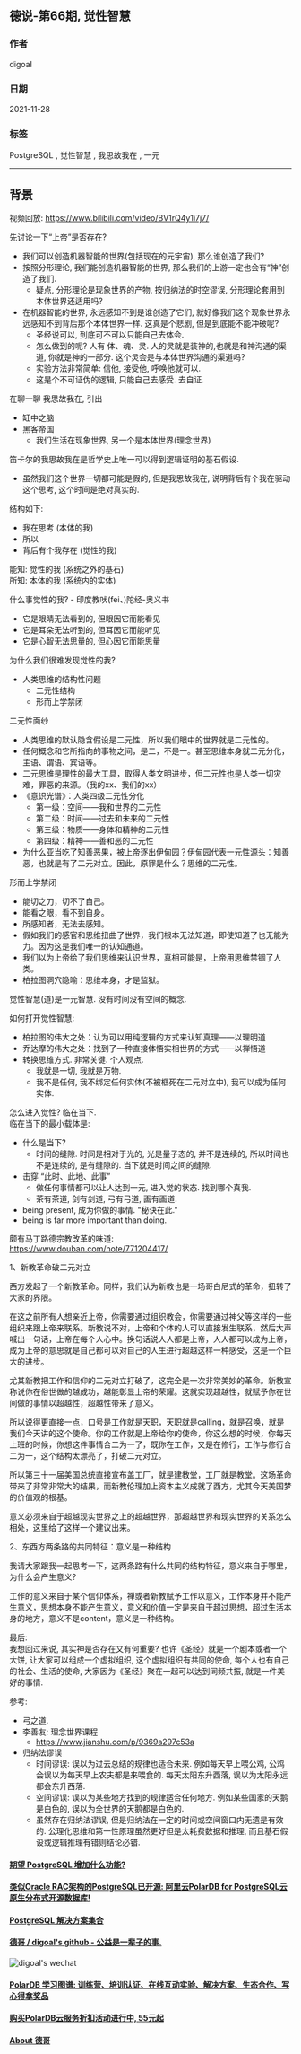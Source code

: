 ## 德说-第66期, 觉性智慧         
              
### 作者              
digoal              
              
### 日期              
2021-11-28             
              
### 标签           
PostgreSQL , 觉性智慧 , 我思故我在 , 一元          
            
----            
            
## 背景            
视频回放: https://www.bilibili.com/video/BV1rQ4y1i7j7/        
    
先讨论一下“上帝”是否存在?   
- 我们可以创造机器智能的世界(包括现在的元宇宙), 那么谁创造了我们?  
- 按照分形理论, 我们能创造机器智能的世界, 那么我们的上游一定也会有“神”创造了我们.  
    - 疑点, 分形理论是现象世界的产物, 按归纳法的时空谬误, 分形理论套用到本体世界还适用吗? 
- 在机器智能的世界, 永远感知不到是谁创造了它们, 就好像我们这个现象世界永远感知不到背后那个本体世界一样. 这真是个悲剧, 但是到底能不能冲破呢?    
    - 圣经说可以, 到底可不可以只能自己去体会.  
    - 怎么做到的呢? 人有 体、魂、灵. 人的灵就是装神的,也就是和神沟通的渠道, 你就是神的一部分. 这个灵会是与本体世界沟通的渠道吗?  
    - 实验方法非常简单: 信他, 接受他, 呼唤他就可以.  
    - 这是个不可证伪的逻辑, 只能自己去感受. 去自证.   
   
   
在聊一聊 我思故我在, 引出    
- 缸中之脑    
- 黑客帝国    
    - 我们生活在现象世界, 另一个是本体世界(理念世界)    
    
笛卡尔的我思故我在是哲学史上唯一可以得到逻辑证明的基石假设.     
- 虽然我们这个世界一切都可能是假的, 但是我思故我在, 说明背后有个我在驱动这个思考, 这个时间是绝对真实的.   
    
结构如下:     
- 我在思考 (本体的我)    
- 所以    
- 背后有个我存在 (觉性的我)    
    
能知: 觉性的我 (系统之外的基石)    
所知: 本体的我 (系统内的实体)    
    
什么事觉性的我?  - 印度教吠(fei、)陀经-奥义书    
- 它是眼睛无法看到的, 但眼因它而能看见    
- 它是耳朵无法听到的, 但耳因它而能听见    
- 它是心智无法思量的, 但心因它而能思量    
    
为什么我们很难发现觉性的我?     
- 人类思维的结构性问题    
    - 二元性结构    
    - 形而上学禁闭    
  
二元性面纱  
- 人类思维的默认隐含假设是二元性，所以我们眼中的世界就是二元性的。  
- 任何概念和它所指向的事物之间，是二，不是一。甚至思维本身就二元分化，主语、谓语、宾语等。  
- 二元思维是理性的最大工具，取得人类文明进步，但二元性也是人类一切灾难，罪恶的来源。（我的xx、我们的xx）  
- 《意识光谱》：人类四级二元性分化  
    - 第一级：空间——我和世界的二元性  
    - 第二级：时间——过去和未来的二元性  
    - 第三级：物质——身体和精神的二元性  
    - 第四级：精神——善和恶的二元性  
- 为什么亚当吃了知善恶果，被上帝逐出伊甸园？伊甸园代表一元性源头：知善恶，也就是有了二元对立。因此，原罪是什么？思维的二元性。  
  
形而上学禁闭  
- 能切之刀，切不了自己。  
- 能看之眼，看不到自身。  
- 所感知者，无法去感知。  
- 假如我们的感官和思维扭曲了世界，我们根本无法知道，即使知道了也无能为力。因为这是我们唯一的认知通道。  
- 我们以为上帝给了我们思维来认识世界，真相可能是，上帝用思维禁锢了人类。  
- 柏拉图洞穴隐喻：思维本身，才是监狱。  
    
觉性智慧(道)是一元智慧.  没有时间没有空间的概念.      
  
如何打开觉性智慧:     
- 柏拉图的伟大之处：认为可以用纯逻辑的方式来认知真理——以理明道   
- 乔达摩的伟大之处：找到了一种直接体悟实相世界的方式——以禅悟道   
- 转换思维方式.  非常关键.  个人观点.     
    - 我就是一切, 我就是万物.     
    - 我不是任何, 我不绑定任何实体(不被框死在二元对立中), 我可以成为任何实体.     
    
怎么进入觉性? 临在当下.     
临在当下的最小载体是:      
- 什么是当下?    
    - 时间的缝隙. 时间是相对于光的, 光是量子态的, 并不是连续的, 所以时间也不是连续的, 是有缝隙的. 当下就是时间之间的缝隙.      
- 击穿 “此时、此地、此事”      
    - 做任何事情都可以让人达到一元, 进入觉的状态. 找到哪个真我.      
    - 茶有茶道, 剑有剑道, 弓有弓道, 画有画道.      
- being present, 成为你做的事情. "秘诀在此."    
- being is far more important than doing.       
  
颇有马丁路德宗教改革的味道:    
https://www.douban.com/note/771204417/  
  
1、新教革命破二元对立  
  
西方发起了一个新教革命。同样，我们认为新教也是一场哥白尼式的革命，扭转了大家的界限。  
  
在这之前所有人想亲近上帝，你需要通过组织教会，你需要通过神父等这样的一些组织来跟上帝来联系。新教说不对，上帝和个体的人可以直接发生联系，然后大声喊出一句话，上帝在每个人心中。换句话说人人都是上帝，人人都可以成为上帝，成为上帝的意思就是自己都可以对自己的人生进行超越这样一种感受，这是一个巨大的进步。  
  
尤其新教把工作和信仰的二元对立打破了，这完全是一次非常美妙的革命。新教宣称说你在俗世做的越成功，越能彰显上帝的荣耀。这就实现超越性，就赋予你在世间做的事情以超越性，超越性带来了意义。  
  
所以说得更直接一点，口号是工作就是天职，天职就是calling，就是召唤，就是我们今天讲的这个使命。你的工作就是上帝给你的使命，你这么想的时候，你每天上班的时候，你想这件事情合二为一了，既你在工作，又是在修行，工作与修行合二为一，这个结构太漂亮了，打破二元对立。  
  
所以第三十一届美国总统直接宣布盖工厂，就是建教堂，工厂就是教堂。这场革命带来了非常非常大的结果，而新教伦理加上资本主义成就了西方，尤其今天美国梦的价值观的根基。  
  
意义必须来自于超越现实世界之上的超越世界，那超越世界和现实世界的关系怎么相处，这里给了这样一个建议出来。  
  
2、东西方两条路的共同特征：意义是一种结构  
  
我请大家跟我一起思考一下，这两条路有什么共同的结构特征，意义来自于哪里，为什么会产生意义?  
  
工作的意义来自于某个信仰体系，禅或者新教赋予工作以意义，工作本身并不能产生意义，思想本身不能产生意义，意义和价值一定是来自于超过思想，超过生活本身的地方，意义不是content，意义是一种结构。  
    
    
最后:   
我想回过来说, 其实神是否存在又有何重要? 也许《圣经》就是一个剧本或者一个大饼, 让大家可以组成一个虚拟组织, 这个虚拟组织有共同的使命, 每个人也有自己的社会、生活的使命, 大家因为《圣经》聚在一起可以达到同频共振, 就是一件美好的事情.   
    
参考:    
- 弓之道.     
- 李善友: 理念世界课程    
    - https://www.jianshu.com/p/9369a297c53a  
- 归纳法谬误
    - 时间谬误: 误以为过去总结的规律也适合未来. 例如每天早上喂公鸡, 公鸡会误以为每天早上农夫都是来喂食的. 每天太阳东升西落, 误以为太阳永远都会东升西落.
    - 空间谬误: 误以为某些地方找到的规律适合任何地方. 例如某些国家的天鹅是白色的, 误以为全世界的天鹅都是白色的.  
    - 虽然存在归纳法谬误, 但是归纳法在一定的时间或空间窗口内无遗是有效的. 公理化思维和第一性原理虽然更好但是太耗费数据和推理, 而且基石假设或逻辑推理有错则结论必错.    
    
  
  
#### [期望 PostgreSQL 增加什么功能?](https://github.com/digoal/blog/issues/76 "269ac3d1c492e938c0191101c7238216")
  
  
#### [类似Oracle RAC架构的PostgreSQL已开源: 阿里云PolarDB for PostgreSQL云原生分布式开源数据库!](https://github.com/ApsaraDB/PolarDB-for-PostgreSQL "57258f76c37864c6e6d23383d05714ea")
  
  
#### [PostgreSQL 解决方案集合](https://yq.aliyun.com/topic/118 "40cff096e9ed7122c512b35d8561d9c8")
  
  
#### [德哥 / digoal's github - 公益是一辈子的事.](https://github.com/digoal/blog/blob/master/README.md "22709685feb7cab07d30f30387f0a9ae")
  
  
![digoal's wechat](../pic/digoal_weixin.jpg "f7ad92eeba24523fd47a6e1a0e691b59")
  
  
#### [PolarDB 学习图谱: 训练营、培训认证、在线互动实验、解决方案、生态合作、写心得拿奖品](https://www.aliyun.com/database/openpolardb/activity "8642f60e04ed0c814bf9cb9677976bd4")
  
  
#### [购买PolarDB云服务折扣活动进行中, 55元起](https://www.aliyun.com/activity/new/polardb-yunparter?userCode=bsb3t4al "e0495c413bedacabb75ff1e880be465a")
  
  
#### [About 德哥](https://github.com/digoal/blog/blob/master/me/readme.md "a37735981e7704886ffd590565582dd0")
  
